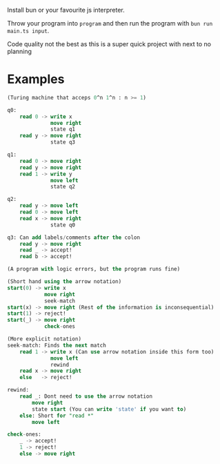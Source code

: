 Install bun or your favourite js interpreter.

Throw your program into `program` and then run the program with `bun run main.ts input`.

Code quality not the best as this is a super quick project with next to no planning

# Examples
```sql
(Turing machine that acceps 0^n 1^n : n >= 1)

q0:
    read 0 -> write x
              move right
              state q1
    read y -> move right
              state q3

q1:
    read 0 -> move right
    read y -> move right
    read 1 -> write y
              move left
              state q2

q2:
    read y -> move left
    read 0 -> move left
    read x -> move right
              state q0

q3: Can add labels/comments after the colon
    read y -> move right
    read _ -> accept!
    read b -> accept!
```

```sql
(A program with logic errors, but the program runs fine)

(Short hand using the arrow notation)
start(0) -> write x
            move right
            seek-match
start(x) -> move right (Rest of the information is inconsequential)
start(1) -> reject!
start(_) -> move right
            check-ones

(More explicit notation)
seek-match: Finds the next match
    read 1 -> write x (Can use arrow notation inside this form too)
              move left
              rewind
    read x -> move right
    else   -> reject!

rewind:
    read _: Dont need to use the arrow notation
        move right
        state start (You can write 'state' if you want to)
    else: Short for "read *"
        move left

check-ones:
    _ -> accept!
    1 -> reject!
    else -> move right
```
